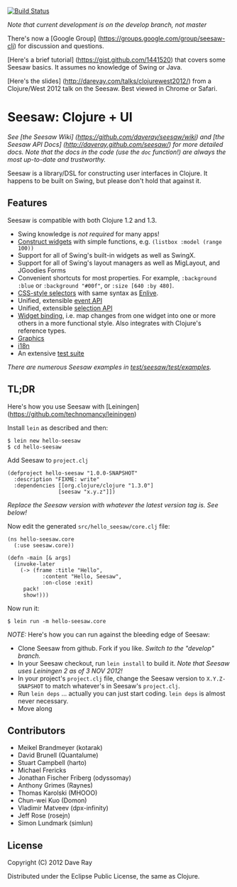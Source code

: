 [![Build Status](https://secure.travis-ci.org/daveray/seesaw.png?branch=develop)](http://travis-ci.org/daveray/seesaw)

_Note that current development is on the *develop* branch, not master_

There's now a [Google Group] (https://groups.google.com/group/seesaw-clj) for discussion and questions.

[Here's a brief tutorial] (https://gist.github.com/1441520) that covers some Seesaw basics. It assumes no knowledge of Swing or Java.

[Here's the slides] (http://darevay.com/talks/clojurewest2012/) from a Clojure/West 2012 talk on the Seesaw. Best viewed in Chrome or Safari.

# Seesaw: Clojure + UI

_*See [the Seesaw Wiki] (https://github.com/daveray/seesaw/wiki) and [the Seesaw API Docs] (http://daveray.github.com/seesaw/) for more detailed docs. Note that the docs in the code (use the `doc` function!) are always the most up-to-date and trustworthy.*_

Seesaw is a library/DSL for constructing user interfaces in Clojure. It happens to be built on Swing, but please don't hold that against it.

## Features

Seesaw is compatible with both Clojure 1.2 and 1.3.

* Swing knowledge is *not required* for many apps!
* [Construct widgets](https://github.com/daveray/seesaw/wiki/Widgets) with simple functions, e.g. `(listbox :model (range 100))`
* Support for all of Swing's built-in widgets as well as SwingX.
* Support for all of Swing's layout managers as well as MigLayout, and JGoodies Forms
* Convenient shortcuts for most properties. For example, `:background :blue` or `:background "#00f"`, or `:size [640 :by 480]`.
* [CSS-style selectors](https://github.com/daveray/seesaw/wiki/Selectors) with same syntax as [Enlive](https://github.com/cgrand/enlive).
* Unified, extensible [event API](https://github.com/daveray/seesaw/wiki/Handling-events)
* Unified, extensible [selection API](https://github.com/daveray/seesaw/wiki/Handling-selection)
* [Widget binding](http://blog.darevay.com/2011/07/seesaw-widget-binding/), i.e. map changes from one widget into one or more others in a more functional style. Also integrates with Clojure's reference types.
* [Graphics](https://github.com/daveray/seesaw/wiki/Graphics)
* [i18n](https://github.com/daveray/seesaw/wiki/Resource-bundles-and-i18n)
* An extensive [test suite](https://github.com/daveray/seesaw/tree/master/test/seesaw/test)

_There are numerous Seesaw examples in [test/seesaw/test/examples](https://github.com/daveray/seesaw/tree/master/test/seesaw/test/examples)._

## TL;DR

Here's how you use Seesaw with [Leiningen] (https://github.com/technomancy/leiningen)

Install `lein` as described and then:

    $ lein new hello-seesaw
    $ cd hello-seesaw

Add Seesaw to `project.clj`

    (defproject hello-seesaw "1.0.0-SNAPSHOT"
      :description "FIXME: write"
      :dependencies [[org.clojure/clojure "1.3.0"]
                    [seesaw "x.y.z"]])

_Replace the Seesaw version with whatever the latest version tag is. See below!_

Now edit the generated `src/hello_seesaw/core.clj` file:

    (ns hello-seesaw.core
      (:use seesaw.core))

    (defn -main [& args]
      (invoke-later
        (-> (frame :title "Hello",
               :content "Hello, Seesaw",
               :on-close :exit)
         pack!
         show!)))

Now run it:

    $ lein run -m hello-seesaw.core

*NOTE:* Here's how you can run against the bleeding edge of Seesaw:

* Clone Seesaw from github. Fork if you like. *Switch to the "develop" branch.*
* In your Seesaw checkout, run `lein install` to build it. *Note that Seesaw uses Leiningen 2 as of 3 NOV 2012!*
* In your project's `project.clj` file, change the Seesaw version to `X.Y.Z-SNAPSHOT` to match whatever's in Seesaw's `project.clj`.
* Run `lein deps` ... actually you can just start coding. `lein deps` is almost never necessary.
* Move along

## Contributors

* Meikel Brandmeyer (kotarak)
* David Brunell (Quantalume)
* Stuart Campbell (harto)
* Michael Frericks
* Jonathan Fischer Friberg (odyssomay)
* Anthony Grimes (Raynes)
* Thomas Karolski (MHOOO)
* Chun-wei Kuo (Domon)
* Vladimir Matveev (dpx-infinity)
* Jeff Rose (rosejn)
* Simon Lundmark (simlun)

## License

Copyright (C) 2012 Dave Ray

Distributed under the Eclipse Public License, the same as Clojure.

